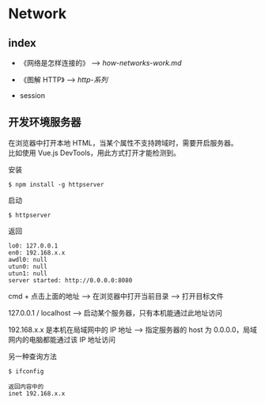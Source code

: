 # Network

## index

- 《网络是怎样连接的》 --> _how-networks-work.md_

- 《图解 HTTP》 --> _http-系列_

- session

## 开发环境服务器

在浏览器中打开本地 HTML，当某个属性不支持跨域时，需要开启服务器。<br>
比如使用 Vue.js DevTools，用此方式打开才能检测到。

安装

    $ npm install -g httpserver

启动

    $ httpserver

返回

```shell
lo0: 127.0.0.1
en0: 192.168.x.x
awdl0: null
utun0: null
utun1: null
server started: http://0.0.0.0:8080
```
cmd + 点击上面的地址 --> 在浏览器中打开当前目录 --> 打开目标文件

127.0.0.1 / localhost --> 启动某个服务器，只有本机能通过此地址访问

192.168.x.x 是本机在局域网中的 IP 地址 --> 指定服务器的 host 为 0.0.0.0，局域网内的电脑都能通过该 IP 地址访问

另一种查询方法
```shell
$ ifconfig

返回内容中的
inet 192.168.x.x
```